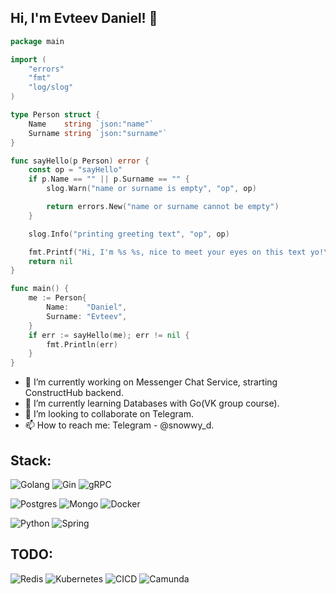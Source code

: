 ## Hi, I'm Evteev Daniel! 👋

```go
package main

import (
	"errors"
	"fmt"
	"log/slog"
)

type Person struct {
	Name    string `json:"name"`
	Surname string `json:"surname"`
}

func sayHello(p Person) error {
	const op = "sayHello"
	if p.Name == "" || p.Surname == "" {
		slog.Warn("name or surname is empty", "op", op)

		return errors.New("name or surname cannot be empty")
	}

	slog.Info("printing greeting text", "op", op)

	fmt.Printf("Hi, I'm %s %s, nice to meet your eyes on this text yo!\n", p.Surname, p.Name)
	return nil
}

func main() {
	me := Person{
		Name:    "Daniel",
		Surname: "Evteev",
	}
	if err := sayHello(me); err != nil {
		fmt.Println(err)
	}
}
```

- 🔭 I’m currently working on Messenger Chat Service, strarting ConstructHub backend.
- 🌱 I’m currently learning Databases with Go(VK group course).
- 👯 I’m looking to collaborate on Telegram.
- 📫 How to reach me: Telegram - @snowwy_d.

## Stack:
<p>
 <img alt="Golang" src="https://img.shields.io/badge/Go-Intermediate-%233388FF" />
 <img alt="Gin" src="https://img.shields.io/badge/Gin-REST_Api-%230055EE" />
 <img alt="gRPC" src="https://img.shields.io/badge/Go-gRPC-%23AA88FF"/>

</p>
<p>
  <img alt="Postgres" src="https://img.shields.io/badge/PostgreSQL-Basics-%230033CC" />
  <img alt="Mongo" src="https://img.shields.io/badge/Mongo-DB-%23006600" />	
  <img alt="Docker" src="https://img.shields.io/badge/Docker-%2BDB-%230011AA"/>
</p>
<p>
  <img alt="Python" src="https://img.shields.io/badge/Python-Basics-yellow" />
  <img alt="Spring" src="https://img.shields.io/badge/Java-Spring-orange" />
</p>

## TODO:
<p>
  <img alt="Redis" src="https://img.shields.io/badge/Redis-%23AA1111" />
  <img alt="Kubernetes" src="https://img.shields.io/badge/K8S-%230011AA" />
  <img alt="CICD" src="https://img.shields.io/badge/Github-Actions%23111111" />
  <img alt="Camunda" src="https://img.shields.io/badge/Camunda-%23FF1155" />
</p>
